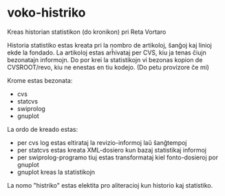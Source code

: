 # voko-histriko
Kreas historian statistikon (do kronikon) pri Reta Vortaro

Historia statistiko estas kreata pri la nombro de artikoloj, ŝanĝoj kaj linioj ekde la fondado. La artikoloj estas arĥivataj per CVS, kiu ja tenas ĉiujn bezonatajn informojn. Do por krei la statistikojn vi bezonas kopion de CVSROOT/revo, kiu ne enestas en tiu kodejo. (Do petu provizore ĉe mi)

Krome estas bezonata:
- cvs
- statcvs
- swiprolog
- gnuplot

La ordo de kreado estas:
- per cvs log estas eltirataj la revizio-informoj laŭ ŝanĝtempoj
- per statcvs estas kreata XML-dosiero kun bazaj statistikaj informoj
- per swiprolog-programo tiuj estas transformataj kiel fonto-dosieroj por gnuplot
- gnuplot kreas la statistikojn


La nomo "histriko" estas elektita pro aliteracioj kun historio kaj statistiko.
